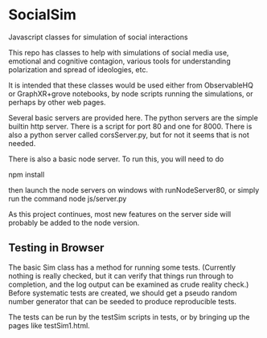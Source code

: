 # SocialSim
Javascript classes for simulation of social interactions

This repo has classes to help with simulations of social media use, emotional and cognitive contagion, various tools for understanding polarization and spread of ideologies, etc.

It is intended that these classes would be used either from ObservableHQ or GraphXR+grove notebooks, by node scripts running the simulations, or perhaps by other web pages.

Several basic servers are provided here.  The python servers are the simple builtin http server.  There is a script for port 80 and one for 8000.   There
is also a python server called corsServer.py, but for not it seems that is not
needed.

There is also a basic node server.  To run this, you will need to do

npm install

then launch the node servers on windows with runNodeServer80, or simply
run the command node js/server.py

As this project continues, most new features on the server side will probably be added to the node version.

## Testing in Browser

The basic Sim class has a method for running some tests.  (Currently nothing is really checked, but it can verify that things run through to completion, and the log output can be examined as crude reality check.)   Before systematic tests are created, we should get a pseudo random number generator that can be
seeded to produce reproducible tests.

The tests can be run by the testSim scripts in tests, or by bringing up the pages like testSim1.html.



